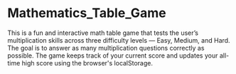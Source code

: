 # Mathematics_Table_Game
This is a fun and interactive math table game that tests the user’s multiplication skills across three difficulty levels — Easy, Medium, and Hard. The goal is to answer as many multiplication questions correctly as possible. The game keeps track of your current score and updates your all-time high score using the browser's localStorage.
